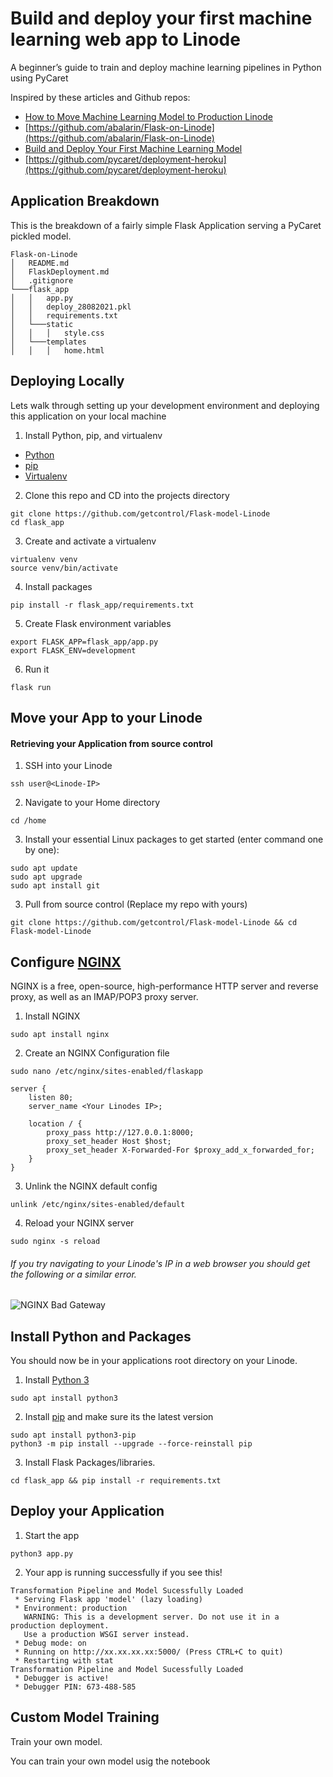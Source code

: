 # Build and deploy your first machine learning web app to Linode
A beginner’s guide to train and deploy machine learning pipelines in Python using PyCaret

Inspired by these articles and Github repos:  
- [How to Move Machine Learning Model to Production Linode](https://www.linode.com/docs/guides/how-to-move-machine-learning-model-to-production)  
- [https://github.com/abalarin/Flask-on-Linode](https://github.com/abalarin/Flask-on-Linode)  
- [Build and Deploy Your First Machine Learning Model](https://www.kdnuggets.com/2020/05/build-deploy-machine-learning-web-app.html)  
- [https://github.com/pycaret/deployment-heroku](https://github.com/pycaret/deployment-heroku)    

## Application Breakdown
This is the breakdown of a fairly simple Flask Application serving a PyCaret pickled model.
```
Flask-on-Linode
│   README.md
│   FlaskDeployment.md
│   .gitignore
└───flask_app
│   │   app.py
│   │   deploy_28082021.pkl
│   │   requirements.txt
│   └───static
│   │   │   style.css
│   └───templates
│   │   │   home.html

```

## Deploying Locally
Lets walk through setting up your development environment and deploying this application on your local machine

1. Install Python, pip, and virtualenv
  - [Python](https://www.python.org/)
  - [pip](https://pip.pypa.io/en/stable/installing/)
  - [Virtualenv](https://virtualenv.pypa.io/en/latest/installation/)

2. Clone this repo and CD into the projects directory
```
git clone https://github.com/getcontrol/Flask-model-Linode  
cd flask_app  
```
3. Create and activate a virtualenv
```
virtualenv venv
source venv/bin/activate
```
4. Install packages
```
pip install -r flask_app/requirements.txt
```
5. Create Flask environment variables
```
export FLASK_APP=flask_app/app.py
export FLASK_ENV=development
```
6. Run it
```
flask run
```
## Move your App to your Linode

#### Retrieving your Application from source control
1. SSH into your Linode
```
ssh user@<Linode-IP>
```
2. Navigate to your Home directory
```
cd /home
```
3. Install your essential Linux packages to get started (enter command one by one):  
```
sudo apt update
sudo apt upgrade
sudo apt install git
```

3. Pull from source control (Replace my repo with yours)
```
git clone https://github.com/getcontrol/Flask-model-Linode && cd Flask-model-Linode
```

## Configure [NGINX](https://www.nginx.com/)
NGINX is a free, open-source, high-performance HTTP server and reverse proxy, as well as an IMAP/POP3 proxy server.
1. Install NGINX
```
sudo apt install nginx
```
2. Create an NGINX Configuration file
```
sudo nano /etc/nginx/sites-enabled/flaskapp
```
```
server {
	listen 80;
	server_name <Your Linodes IP>;

	location / {
		proxy_pass http://127.0.0.1:8000;
		proxy_set_header Host $host;
		proxy_set_header X-Forwarded-For $proxy_add_x_forwarded_for;
	}
}
```
3. Unlink the NGINX default config
```
unlink /etc/nginx/sites-enabled/default
```
4. Reload your NGINX server
```
sudo nginx -s reload
```

###### If you try navigating to your Linode's IP in a web browser you should get the following or a similar error.
![NGINX Bad Gateway](https://us-east-1.linodeobjects.com/linodestuff/badgateway.png)

## Install Python and Packages
You should now be in your applications root directory on your Linode.
1. Install [Python 3](https://www.python.org/download/releases/3.0/)
```
sudo apt install python3
```
2. Install [pip](https://pip.pypa.io/en/stable/installing/) and make sure its the latest version
```
sudo apt install python3-pip
python3 -m pip install --upgrade --force-reinstall pip
```
3. Install Flask Packages/libraries.
```
cd flask_app && pip install -r requirements.txt
```

## Deploy your Application


1. Start the app
```
python3 app.py
```
2. Your app is running successfully if you see this!  
```
Transformation Pipeline and Model Sucessfully Loaded
 * Serving Flask app 'model' (lazy loading)
 * Environment: production
   WARNING: This is a development server. Do not use it in a production deployment.
   Use a production WSGI server instead.
 * Debug mode: on
 * Running on http://xx.xx.xx.xx:5000/ (Press CTRL+C to quit)
 * Restarting with stat
Transformation Pipeline and Model Sucessfully Loaded
 * Debugger is active!
 * Debugger PIN: 673-488-585
```
## Custom Model Training
Train your own model.

You can train your own model usig the notebook 
